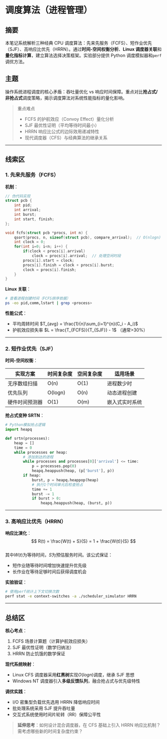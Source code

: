# 调度算法（进程管理）

## 摘要

本笔记系统解析三种经典 CPU 调度算法：先来先服务（FCFS）、短作业优先（SJF）、高响应比优先（HRRN）。通过**时间-空间权衡分析**、**Linux 调度器关联**和**量化指标计算**，建立算法选择决策框架。实验部分提供 Python 调度模拟器和`perf`调优方法。

## 主题

操作系统进程调度的核心矛盾：吞吐量优化 vs 响应时间保障。重点对比**抢占式/非抢占式**调度策略，揭示调度算法对系统性能指标的量化影响。

> 重点难点
>
> - FCFS 的护航效应（Convoy Effect）量化分析
> - SJF 最优性证明（平均等待时间最小）
> - HRRN 响应比公式的边际效用递减特性
> - 现代调度器（CFS）与经典算法的继承关系

---

## 线索区

### 1. 先来先服务（FCFS）

**机制**：

```c
// 伪代码实现
struct pcb {
    int pid;
    int arrival;
    int burst;
    int start, finish;
};

void fcfs(struct pcb *procs, int n) {
    qsort(procs, n, sizeof(struct pcb), compare_arrival);  // O(nlogn)
    int clock = 0;
    for(int i=0; i<n; i++) {
        if(clock < procs[i].arrival)
            clock = procs[i].arrival;  // 处理空闲时段
        procs[i].start = clock;
        procs[i].finish = clock + procs[i].burst;
        clock = procs[i].finish;
    }
}
```

**Linux 关联**：

```bash
# 查看进程创建时间（FCFS排序依据）
ps -eo pid,comm,lstart | grep <process>
```

**性能公式**：

- 平均周转时间 $T_{avg} = \frac{1}{n}\sum_{i=1}^{n}(C_i - A_i)$
- 护航效应损失率 $L = \frac{T_{FCFS}}{T_{SJF}} - 1$ （通常>30%）

---

### 2. 短作业优先（SJF）

**时间-空间权衡**：  

| 实现方案 | 时间复杂度 | 空间复杂度 | 适用场景 |
|-----------------|------------|------------|------------------|
| 无序数组扫描 | O(n) | O(1) | 进程数少时 |
| 优先队列 | O(logn) | O(n) | 动态进程创建 |
| 硬件时间预测器 | O(1) | O(m) | 嵌入式实时系统 |

**抢占式变种 SRTN**：

```python
# Python模拟抢占逻辑
import heapq

def srtn(processes):
    heap = []
    time = 0
    while processes or heap:
        # 添加到达的进程
        while processes and processes[0]['arrival'] <= time:
            p = processes.pop(0)
            heapq.heappush(heap, (p['burst'], p))
        if heap:
            burst, p = heapq.heappop(heap)
            # 执行1个时间单元后检查抢占
            time += 1
            burst -= 1
            if burst > 0:
                heapq.heappush(heap, (burst, p))
```

---

### 3. 高响应比优先（HRRN）

**响应比演化**：  
$$ R(t) = \frac{W(t) + S}{S} = 1 + \frac{W(t)}{S} $$  
其中$W(t)$为等待时间，$S$为预估服务时间。该公式保证：

- 短作业随等待时间增加快速提升优先级
- 长作业在等待足够时间后获得调度机会

**实验验证**：

```bash
# 使用perf统计上下文切换次数
perf stat -e context-switches -a ./scheduler_simulator HRRN
```

---

## 总结区

**核心考点**：

1. FCFS 场景计算题（计算护航效应损失）
2. SJF 最优性证明（数学归纳法）
3. HRRN 防止饥饿的数学保证

**现代系统映射**：

- Linux CFS 调度器采用**红黑树**实现$O(logn)$调度，继承 SJF 思想
- Windows NT 调度器引入**多级反馈队列**，融合抢占式与优先级特性

**调优实践**：

- I/O 密集型负载优先选用 HRRN 降低响应时间
- 批处理系统采用 SJF 提升吞吐量
- 交互式系统使用时间片轮转（RR）保障公平性

> **延伸思考**：如何设计混合调度器，在 CFS 基础上引入 HRRN 响应比机制？需考虑哪些新的时间复杂度约束？
